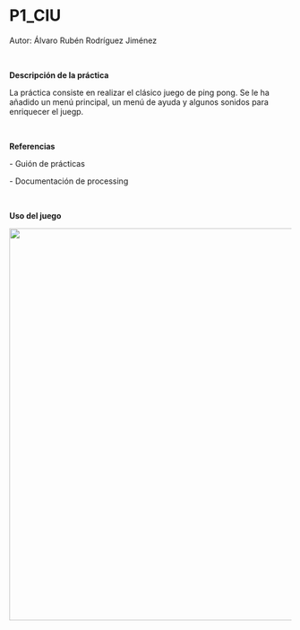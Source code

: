 # P1_CIU

Autor: Álvaro Rubén Rodríguez Jiménez

<br>

<p><b>Descripción de la práctica</b></p>

<p>La práctica consiste en realizar el clásico juego de ping pong. Se le ha añadido un menú principal, un menú de ayuda y algunos sonidos para enriquecer el juegp.</p>

<br>

<p><b>Referencias</b></p>

<p>- Guión de prácticas</p>
<p>- Documentación de processing</p>

<br>

<p><b>Uso del juego</b></p>
<p align="center">
  <img width="600" height="700" src="https://user-images.githubusercontent.com/72138269/171164140-7378cd84-e580-45ef-9b1c-93b5035dabf2.gif">
</p>


